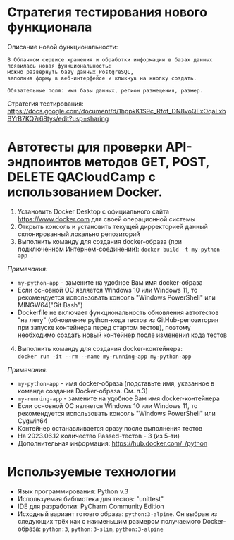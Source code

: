 ﻿# Стратегия тестирования нового функционала
Описание новой функциональности:
```
В Облачном сервисе хранения и обработки информации в базах данных
появилась новая функциональность:
можно развернуть базу данных PostgreSQL,
заполнив форму в веб-интерфейсе и кликнув на кнопку создать.

Обязательные поля: имя базы данных, регион размещения, размер.
```

Стратегия тестирования:  
https://docs.google.com/document/d/1hppkK1S9c_Rfof_DN8voQExOqaLxbBYrB7KQ7r68tys/edit?usp=sharing

# Автотесты для проверки API-эндпоинтов методов GET, POST, DELETE QACloudCamp с использованием Docker.
1. Установить Docker Desktop с официального сайта https://www.docker.com для своей операционной системы 
2. Открыть консоль и установить текущей дирректорией данный склонированный локально репозиторий
3. Выполнить команду для создания docker-образа (при подключенном Интернем-соединении):
`docker build -t my-python-app .`

*Примечания:*
- `my-python-app` - замените на удобное Вам имя docker-образа
- Если основной ОС является Windows 10 или Windows 11,
то рекомендуется использовать консоль "Windows PowerShell" или MINGW64("Git Bash") 
- Dockerfile не включает функциональность обновления автотестов "на лету"
(обновление python-кода тестов из GitHub-репозитория при запуске контейнера перед стартом тестов),
 поэтому необходимо создать новый контейнер после изменения кода тестов

4. Выполнить команду для создания docker-контейнера:  
`docker run -it --rm --name my-running-app my-python-app`

*Примечания:*
- `my-python-app` - имя docker-образа
(подставьте имя, указанное в команде создания Docker-образа. См. п.3)
- `my-running-app` - замените на удобное Вам имя docker-контейнера
- Если основной ОС является Windows 10 или Windows 11,
то рекомендуется использовать консоль "Windows PowerShell" или Cygwin64
- Контейнер останавливается сразу после выполнения тестов
- На 2023.06.12 количество Passed-тестов - 3 (из 5-ти)
- Дополнительная информация: https://hub.docker.com/_/python

# Используемые технологии
- Язык программирования: Python v.3
- Используемая библиотека для тестов: "unittest" 
- IDE для разработки: PyCharm Community Edition
- Исходный вариант готовго образа: `python:3-alpine`.
Он выбран из следующих трёх как с наименьшим размером получаемого Docker-образа:
`python:3`, `python:3-slim`, `python:3-alpine`
